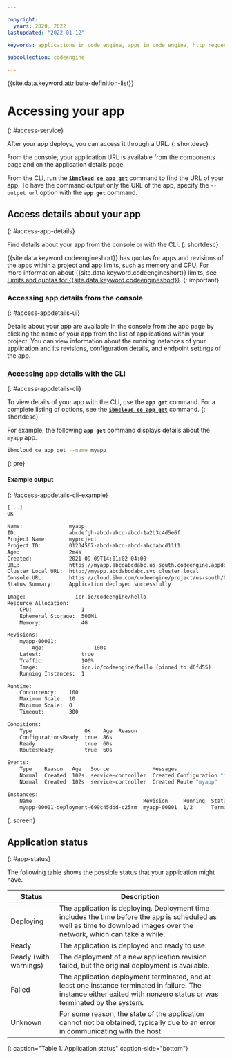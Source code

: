 ```yaml
---

copyright:
  years: 2020, 2022
lastupdated: "2022-01-12"

keywords: applications in code engine, apps in code engine, http requests in code engine, deploy apps in code engine, app workloads in code engine, deploying workloads in code engine, application, app, memory, cpu, environment variables

subcollection: codeengine

---
```


{{site.data.keyword.attribute-definition-list}}

# Accessing your app
{: #access-service}

After your app deploys, you can access it through a URL.
{: shortdesc}

From the console, your application URL is available from the components page and on the application details page.

From the CLI, run the [**`ibmcloud ce app get`**](/docs/codeengine?topic=codeengine-cli#cli-application-get) command to find the URL of your app. To have the command output only the URL of the app, specify the `--output url` option with the **`app get`** command. 

## Access details about your app 
{: #access-app-details}

Find details about your app from the console or with the CLI.
{: shortdesc}

{{site.data.keyword.codeengineshort}} has quotas for apps and revisions of the apps within a project and app limits, such as memory and CPU. For more information about {{site.data.keyword.codeengineshort}} limits, see [Limits and quotas for {{site.data.keyword.codeengineshort}}](/docs/codeengine?topic=codeengine-limits).
{: important}

### Accessing app details from the console
{: #access-appdetails-ui}

Details about your app are available in the console from the app page by clicking the name of your app from the list of applications within your project. You can view information about the running instances of your application and its revisions, configuration details, and endpoint settings of the app. 

### Accessing app details with the CLI
{: #access-appdetails-cli}

To view details of your app with the CLI, use the **`app get`** command. For a complete listing of options, see the [**`ibmcloud ce app get`**](/docs/codeengine?topic=codeengine-cli#cli-application-get) command. 
{: shortdesc}

For example, the following **`app get`** command displays details about the `myapp` app.

```sh
ibmcloud ce app get --name myapp
```
{: pre}

#### Example output
{: #access-appdetails-cli-example}

```sh
[...]
OK

Name:               myapp
ID:                 abcdefgh-abcd-abcd-abcd-1a2b3c4d5e6f
Project Name:       myproject
Project ID:         01234567-abcd-abcd-abcd-abcdabcd1111
Age:                2m4s
Created:            2021-09-09T14:01:02-04:00
URL:                https://myapp.abcdabcdabc.us-south.codeengine.appdomain.cloud
Cluster Local URL:  http://myapp.abcdabcdabc.svc.cluster.local
Console URL:        https://cloud.ibm.com/codeengine/project/us-south/01234567-abcd-abcd-abcd-abcdabcd1111/application/myapp/configuration
Status Summary:     Application deployed successfully

Image:                icr.io/codeengine/hello
Resource Allocation:
    CPU:                1
    Ephemeral Storage:  500Mi
    Memory:             4G

Revisions:
    myapp-00001:
        Age:                100s
    Latest:             true
    Traffic:            100%
    Image:              icr.io/codeengine/hello (pinned to d6fd55)
    Running Instances:  1

Runtime:
    Concurrency:    100
    Maximum Scale:  10
    Minimum Scale:  0
    Timeout:        300

Conditions:
    Type                 OK    Age  Reason
    ConfigurationsReady  true  86s
    Ready                true  60s
    RoutesReady          true  60s

Events:
    Type    Reason   Age   Source              Messages
    Normal  Created  102s  service-controller  Created Configuration "myapp"
    Normal  Created  102s  service-controller  Created Route "myapp"

Instances:
    Name                                    Revision     Running  Status       Restarts  Age
    myapp-00001-deployment-699c45ddd-c25rm  myapp-00001  1/2      Terminating  0         102s
```
{: screen}

## Application status
{: #app-status}

The following table shows the possible status that your application might have.

| Status | Description |
| ------ | ------------|
| Deploying | The application is deploying. Deployment time includes the time before the app is scheduled as well as time to download images over the network, which can take a while. |
| Ready | The application is deployed and ready to use. |
| Ready (with warnings) | The deployment of a new application revision failed, but the original deployment is available. |
| Failed | The application deployment terminated, and at least one instance terminated in failure. The instance either exited with nonzero status or was terminated by the system.
| Unknown | For some reason, the state of the application cannot not be obtained, typically due to an error in communicating with the host. |
{: caption="Table 1. Application status" caption-side="bottom"}

